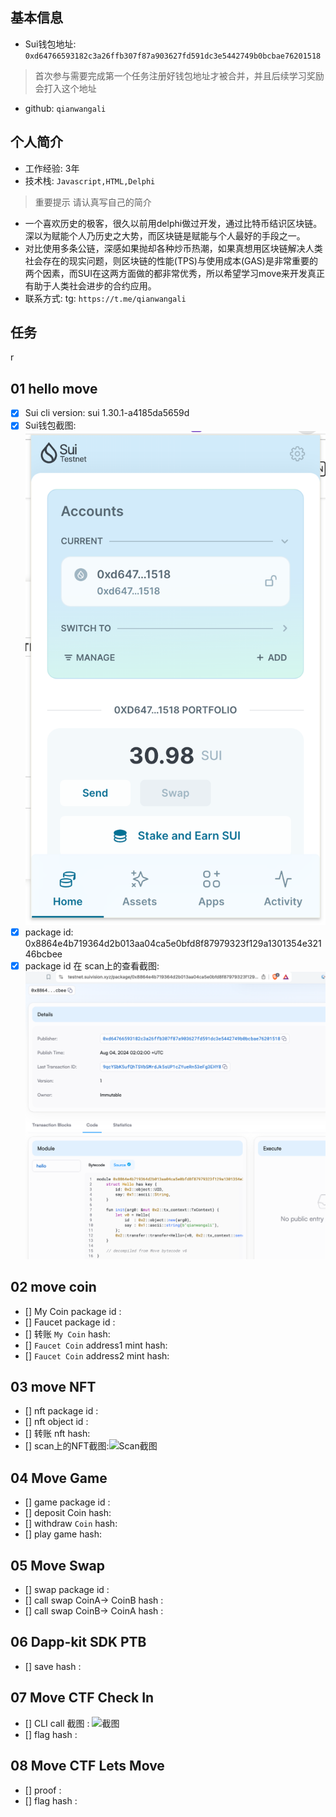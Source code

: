 ## 基本信息
- Sui钱包地址: `0xd64766593182c3a26ffb307f87a903627fd591dc3e5442749b0bcbae76201518`
> 首次参与需要完成第一个任务注册好钱包地址才被合并，并且后续学习奖励会打入这个地址
- github: `qianwangali`

## 个人简介
- 工作经验: 3年
- 技术栈: `Javascript,HTML,Delphi` 
> 重要提示 请认真写自己的简介
- 一个喜欢历史的极客，很久以前用delphi做过开发，通过比特币结识区块链。深以为赋能个人乃历史之大势，而区块链是赋能与个人最好的手段之一。
- 对比使用多条公链，深感如果抛却各种炒币热潮，如果真想用区块链解决人类社会存在的现实问题，则区块链的性能(TPS)与使用成本(GAS)是非常重要的两个因素，而SUI在这两方面做的都非常优秀，所以希望学习move来开发真正有助于人类社会进步的合约应用。
- 联系方式: tg: `https://t.me/qianwangali` 

## 任务
 r
##   01 hello move  
- [x] Sui cli version: sui 1.30.1-a4185da5659d
- [x] Sui钱包截图: ![Sui钱包截图](./images/sui-wallet.png)
- [x] package id: 0x8864e4b719364d2b013aa04ca5e0bfd8f87979323f129a1301354e32146bcbee
- [x] package id 在 scan上的查看截图:![Scan截图](./images/sui-vision.png)

##   02 move coin
- [] My Coin package id : 
- [] Faucet package id : 
- [] 转账 `My Coin` hash:
- [] `Faucet Coin` address1 mint hash:
- [] `Faucet Coin` address2 mint hash:

##   03 move NFT
- [] nft package id :
- [] nft object id : 
- [] 转账 nft  hash:
- [] scan上的NFT截图:![Scan截图](./images/你的图片地址)

##   04 Move Game
- [] game package id :
- [] deposit Coin hash:
- [] withdraw `Coin` hash:
- [] play game hash:

##   05 Move Swap
- [] swap package id :
- [] call swap CoinA-> CoinB  hash :
- [] call swap CoinB-> CoinA  hash :

##   06 Dapp-kit SDK PTB
- [] save hash :

##   07 Move CTF Check In
- [] CLI call 截图 : ![截图](./images/你的图片地址)
- [] flag hash :

##   08 Move CTF Lets Move
- [] proof : 
- [] flag hash :
